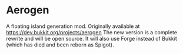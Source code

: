 # Aerogen
A floating island generation mod. Originally available at https://dev.bukkit.org/projects/aerogen
The new version is a complete rewrite and will be open source. It will also use Forge instead of 
Bukkit (which has died and been reborn as Spigot).
